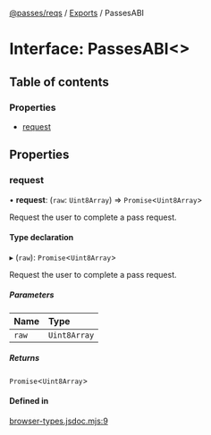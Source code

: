 [@passes/reqs](../README.md) / [Exports](../modules.md) / PassesABI

# Interface: PassesABI\<\>

## Table of contents

### Properties

- [request](PassesABI.md#request)

## Properties

### request

• **request**: (`raw`: `Uint8Array`) => `Promise`\<`Uint8Array`\>

Request the user to complete a pass request.

#### Type declaration

▸ (`raw`): `Promise`\<`Uint8Array`\>

Request the user to complete a pass request.

##### Parameters

| Name | Type |
| :------ | :------ |
| `raw` | `Uint8Array` |

##### Returns

`Promise`\<`Uint8Array`\>

#### Defined in

[browser-types.jsdoc.mjs:9](https://github.com/passes-org/passes/blob/949042d/packages/reqs/src/browser-types.jsdoc.mjs#L9)
